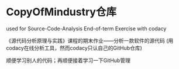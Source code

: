 # CopyOfMindustry仓库
used for Source-Code-Analysis End-of-term Exercise with codacy

《源代码分析原理与实践》课程的期末作业——分析一款软件的源代码
(用codacy在线分析工具，然而codacy只认自己的GitHub仓库)

顺便学习别人的代码；再顺便接着学习一下GitHub管理
